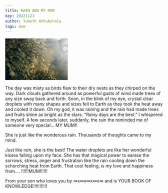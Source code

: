 ```yaml
---
title: RAIN AND MY MUM
key: 20221121
author: Yumeth Athukorala
tags: mom
---
```


<img src="/flora-g1abd5cf23_1280.jpg" alt="rain" width="200" style="align:center"/>

The day was misty as birds flew to their dry nests as they chirped on the way. Dark clouds gathered around as powerful gusts of wind made trees of any size sway back and forth. Soon, in the blink of my eye, crystal clear droplets with many shapes and sizes fell to Earth as they took the heat away and cooled it down. Oh my god, it was raining and the rain had made trees and fruits shine as bright as the stars. "Rainy days are the best." I whispered to myself. A few seconds later, suddenly, the rain the reminded me of someone very special…  MY MUM!!

She is just like the wonderous rain. Thousands of thoughts came to my mind.

Just like rain, she is the best! The water droplets are like her wonderful kisses falling upon my face. She has that magical power to earase the sorrows, stress, anger and frustration like the rain cooling down the schorching heat from Earth. That cool feeling, is my love and happiness from....
!!!!!!MUM!!!!!!

From your son who loves you by ∞x∞x∞x∞x∞ and is
YOUR BOOK OF KNOWLEDGE!!!!!!!!!!!
